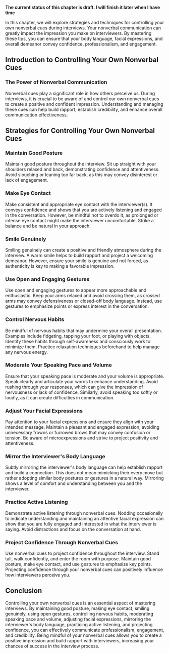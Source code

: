 **The current status of this chapter is draft. I will finish it later when I have time**

In this chapter, we will explore strategies and techniques for controlling your own nonverbal cues during interviews. Your nonverbal communication can greatly impact the impression you make on interviewers. By mastering these tips, you can ensure that your body language, facial expressions, and overall demeanor convey confidence, professionalism, and engagement.

Introduction to Controlling Your Own Nonverbal Cues
---------------------------------------------------

### The Power of Nonverbal Communication

Nonverbal cues play a significant role in how others perceive us. During interviews, it is crucial to be aware of and control our own nonverbal cues to create a positive and confident impression. Understanding and managing these cues can help build rapport, establish credibility, and enhance overall communication effectiveness.

Strategies for Controlling Your Own Nonverbal Cues
--------------------------------------------------

### Maintain Good Posture

Maintain good posture throughout the interview. Sit up straight with your shoulders relaxed and back, demonstrating confidence and attentiveness. Avoid slouching or leaning too far back, as this may convey disinterest or lack of engagement.

### Make Eye Contact

Make consistent and appropriate eye contact with the interviewer(s). It conveys confidence and shows that you are actively listening and engaged in the conversation. However, be mindful not to overdo it, as prolonged or intense eye contact might make the interviewer uncomfortable. Strike a balance and be natural in your approach.

### Smile Genuinely

Smiling genuinely can create a positive and friendly atmosphere during the interview. A warm smile helps to build rapport and project a welcoming demeanor. However, ensure your smile is genuine and not forced, as authenticity is key to making a favorable impression.

### Use Open and Engaging Gestures

Use open and engaging gestures to appear more approachable and enthusiastic. Keep your arms relaxed and avoid crossing them, as crossed arms may convey defensiveness or closed-off body language. Instead, use gestures to emphasize points or express interest in the conversation.

### Control Nervous Habits

Be mindful of nervous habits that may undermine your overall presentation. Examples include fidgeting, tapping your foot, or playing with objects. Identify these habits through self-awareness and consciously work to minimize them. Practice relaxation techniques beforehand to help manage any nervous energy.

### Moderate Your Speaking Pace and Volume

Ensure that your speaking pace is moderate and your volume is appropriate. Speak clearly and articulate your words to enhance understanding. Avoid rushing through your responses, which can give the impression of nervousness or lack of confidence. Similarly, avoid speaking too softly or loudly, as it can create difficulties in communication.

### Adjust Your Facial Expressions

Pay attention to your facial expressions and ensure they align with your intended message. Maintain a pleasant and engaged expression, avoiding unnecessary frowns or furrowed brows that may convey confusion or tension. Be aware of microexpressions and strive to project positivity and attentiveness.

### Mirror the Interviewer's Body Language

Subtly mirroring the interviewer's body language can help establish rapport and build a connection. This does not mean mimicking their every move but rather adopting similar body postures or gestures in a natural way. Mirroring shows a level of comfort and understanding between you and the interviewer.

### Practice Active Listening

Demonstrate active listening through nonverbal cues. Nodding occasionally to indicate understanding and maintaining an attentive facial expression can show that you are fully engaged and interested in what the interviewer is saying. Avoid distractions and focus on the conversation at hand.

### Project Confidence Through Nonverbal Cues

Use nonverbal cues to project confidence throughout the interview. Stand tall, walk confidently, and enter the room with purpose. Maintain good posture, make eye contact, and use gestures to emphasize key points. Projecting confidence through your nonverbal cues can positively influence how interviewers perceive you.

Conclusion
----------

Controlling your own nonverbal cues is an essential aspect of mastering interviews. By maintaining good posture, making eye contact, smiling genuinely, using open gestures, controlling nervous habits, moderating speaking pace and volume, adjusting facial expressions, mirroring the interviewer's body language, practicing active listening, and projecting confidence, you can effectively communicate professionalism, engagement, and credibility. Being mindful of your nonverbal cues allows you to create a positive impression and build rapport with interviewers, increasing your chances of success in the interview process.
